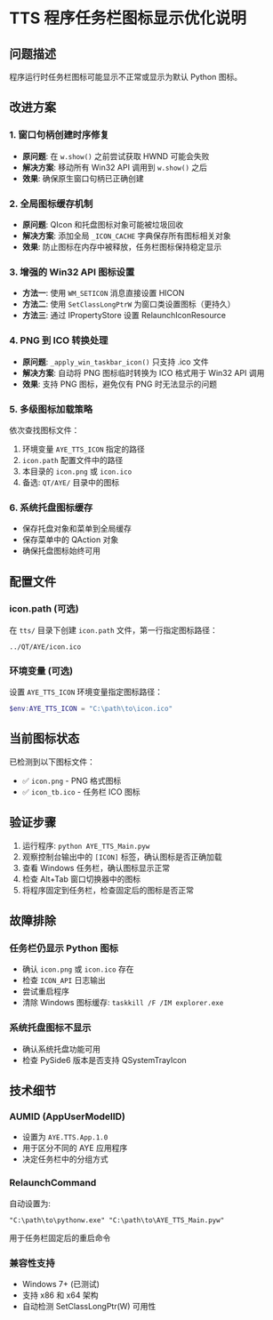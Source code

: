 # TTS 程序任务栏图标显示优化说明

## 问题描述
程序运行时任务栏图标可能显示不正常或显示为默认 Python 图标。

## 改进方案

### 1. **窗口句柄创建时序修复**
- **原问题**: 在 `w.show()` 之前尝试获取 HWND 可能会失败
- **解决方案**: 移动所有 Win32 API 调用到 `w.show()` 之后
- **效果**: 确保原生窗口句柄已正确创建

### 2. **全局图标缓存机制**
- **原问题**: QIcon 和托盘图标对象可能被垃圾回收
- **解决方案**: 添加全局 `_ICON_CACHE` 字典保存所有图标相关对象
- **效果**: 防止图标在内存中被释放，任务栏图标保持稳定显示

### 3. **增强的 Win32 API 图标设置**
- **方法一**: 使用 `WM_SETICON` 消息直接设置 HICON
- **方法二**: 使用 `SetClassLongPtrW` 为窗口类设置图标（更持久）
- **方法三**: 通过 IPropertyStore 设置 RelaunchIconResource

### 4. **PNG 到 ICO 转换处理**
- **原问题**: `_apply_win_taskbar_icon()` 只支持 .ico 文件
- **解决方案**: 自动将 PNG 图标临时转换为 ICO 格式用于 Win32 API 调用
- **效果**: 支持 PNG 图标，避免仅有 PNG 时无法显示的问题

### 5. **多级图标加载策略**
依次查找图标文件：
1. 环境变量 `AYE_TTS_ICON` 指定的路径
2. `icon.path` 配置文件中的路径
3. 本目录的 `icon.png` 或 `icon.ico`
4. 备选: `QT/AYE/` 目录中的图标

### 6. **系统托盘图标缓存**
- 保存托盘对象和菜单到全局缓存
- 保存菜单中的 QAction 对象
- 确保托盘图标始终可用

## 配置文件

### icon.path (可选)
在 `tts/` 目录下创建 `icon.path` 文件，第一行指定图标路径：
```
../QT/AYE/icon.ico
```

### 环境变量 (可选)
设置 `AYE_TTS_ICON` 环境变量指定图标路径：
```powershell
$env:AYE_TTS_ICON = "C:\path\to\icon.ico"
```

## 当前图标状态

已检测到以下图标文件：
- ✅ `icon.png` - PNG 格式图标
- ✅ `icon_tb.ico` - 任务栏 ICO 图标

## 验证步骤

1. 运行程序: `python AYE_TTS_Main.pyw`
2. 观察控制台输出中的 `[ICON]` 标签，确认图标是否正确加载
3. 查看 Windows 任务栏，确认图标显示正常
4. 检查 Alt+Tab 窗口切换器中的图标
5. 将程序固定到任务栏，检查固定后的图标是否正常

## 故障排除

### 任务栏仍显示 Python 图标
- 确认 `icon.png` 或 `icon.ico` 存在
- 检查 `ICON_API` 日志输出
- 尝试重启程序
- 清除 Windows 图标缓存: `taskkill /F /IM explorer.exe`

### 系统托盘图标不显示
- 确认系统托盘功能可用
- 检查 PySide6 版本是否支持 QSystemTrayIcon

## 技术细节

### AUMID (AppUserModelID)
- 设置为 `AYE.TTS.App.1.0`
- 用于区分不同的 AYE 应用程序
- 决定任务栏中的分组方式

### RelaunchCommand
自动设置为:
```
"C:\path\to\pythonw.exe" "C:\path\to\AYE_TTS_Main.pyw"
```
用于任务栏固定后的重启命令

### 兼容性支持
- Windows 7+ (已测试)
- 支持 x86 和 x64 架构
- 自动检测 SetClassLongPtr(W) 可用性
